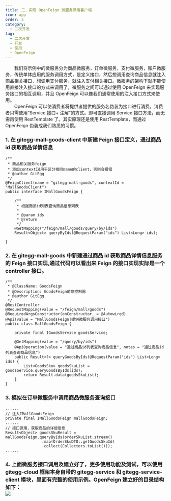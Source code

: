 ```yaml
---
title: 三、实现 OpenFeign 微服务调用客户端
icon: app
order: 3
category:
  - 二次开发
tag:
  - 二次开发
  - 开发
  - 使用
  - OpenFeign
---
```


&emsp;&emsp;我们将示例中的微服务分为商品微服务，订单微服务，支付微服务，账户微服务，传统单体应用的服务调用方式，是定义接口，然后想调用查询商品信息就注入商品相关接口，想调用支付服务，就注入支付相关接口。微服务的架构下就不能使用直接注入接口的方式来调用了，微服务之间可以通过使用 OpenFeign 来实现服务接口的相互调用，并且 OpenFeign 可以像我们通常使用的注入接口方式来使用。<br />  OpenFeign 可以使消费者将提供者提供的服务名伪装为接口进行消费，消费者只需使用“Service 接口+ 注解”的方式。即可直接调用 Service 接口方法，而无需再使用 RestTemplate 了。其实原理还是使用 RestTemplate，而通过 OpenFeign 伪装成我们熟悉的习惯。

### 1. 在 gitegg-mall-goods-client 中新建 Feign 接口定义，通过商品 id 获取商品详情信息

```
/**
 * 商品相关服务feign
 * 添加contextId用于区分相同name的client，否则会报错
 * @author GitEgg
 */
@FeignClient(name = "gitegg-mall-goods", contextId = "MallGoodsClient")
public interface IMallGoodsFeign {

    /**
     * 根据商品id列表查询商品信息列表
     *
     * @param ids
     * @return
     */
    @GetMapping("/feign/mall/goods/query/by/ids")
    Result<Object> queryByIds(@RequestParam("ids") List<Long> ids);

}
```

### 2. 在 gitegg-mall-goods 中新建通过商品 id 获取商品详情信息服务的 Feign 接口实现,通过代码可以看出来 Feign 的接口实现实际是一个 controller 接口。

```
/**
 * @ClassName: GoodsFeign
 * @Description: GoodsFeign前端控制器
 * @author GitEgg
 */
@RestController
@RequestMapping(value = "/feign/mall/goods")
@RequiredArgsConstructor(onConstructor_ = @Autowired)
@Api(value = "MallGoodsFeign|提供微服务调用接口")
public class MallGoodsFeign {

    private final IGoodsService goodsService;

    @GetMapping(value = "/query/by/ids")
    @ApiOperation(value = "通过商品id列表查询商品信息", notes = "通过商品id列表查询商品信息")
    public Result<?> queryGoodsByIds(@RequestParam("ids") List<Long> ids) {
        List<GoodsSku> goodsSkuList = goodsService.queryGoodsByIds(ids);
        return Result.data(goodsSkuList);
    }
}
```

### 3. 模拟在订单微服务中调用商品微服务查询接口

```
......
// 注入IMallGoodsFeign
private final IMallGoodsFeign mallGoodsFeign;
......
// 接口调用，获取商品的详细信息
Result<Object> goodsSkuResult = mallGoodsFeign.queryByIds(orderSkuList.stream()
                .map(OrderSkuDTO::getGoodsSkuId)
                .collect(Collectors.toList()));
......
```

### 4. 上面微服务接口调用及建立好了，更多使用功能及测试，可以使用 gitegg-cloud 框架本身自带的 gitegg-service 和 gitegg-service-client 模块，里面有完整的使用示例。OpenFeign 建立好的目录结构如下：<br />![](http://img.gitegg.com/cloud/docs/images/20211116223102.png#id=vK1Zw&originHeight=942&originWidth=1392&originalType=binary&ratio=1&status=done&style=none)
